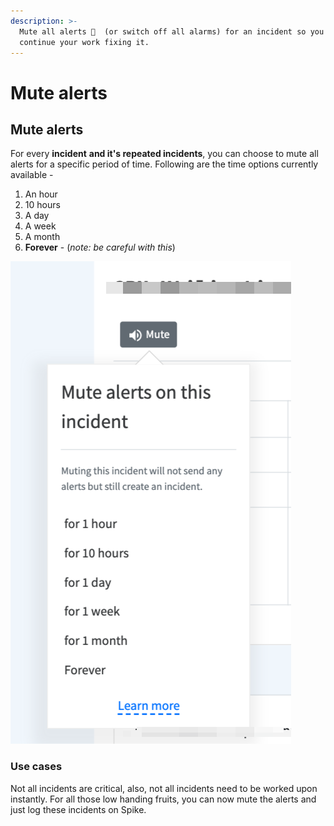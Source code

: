 ```yaml
---
description: >-
  Mute all alerts 🚨  (or switch off all alarms) for an incident so you can
  continue your work fixing it.
---
```


# Mute alerts

## Mute alerts

For every **incident** **and it's repeated incidents**, you can choose to mute all alerts for a specific period of time. Following are the time options currently available -&#x20;

1. An hour
2. 10 hours
3. A day
4. A week
5. A month
6. **Forever** - (_note: be careful with this_)

![Mute alerts or switch off alarms](<../.gitbook/assets/image (15) (1).png>)

### Use cases

Not all incidents are critical, also, not all incidents need to be worked upon instantly. For all those low handing fruits, you can now mute the alerts and just log these incidents on Spike.&#x20;
